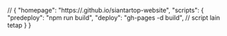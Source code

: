// {
  "homepage": "https://<username>.github.io/siantartop-website",
  "scripts": {
    "predeploy": "npm run build",
    "deploy": "gh-pages -d build",
    // script lain tetap
  }
}
